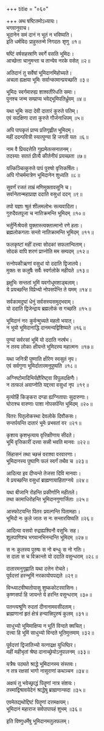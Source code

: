 +++
title = "०६०"

+++
अथ षष्टितमोऽध्यायः।  
भगवानुवाच।  
भूदानेन समं दानं न भूतं न भविष्यति।  
इति धर्मविदः प्राहुस्तन्मे निगदतः शृणु ॥१॥

षष्टिं वर्षसहस्राणि स्वर्गे वसति भूमिदः।  
आच्छेत्ता चानुमन्ता च तान्येव नरके वसेत् ॥२॥

अतिदानं तु सर्वेषां भूमिदानमिहोच्यते।  
अचला ह्यक्षया भूमिः सर्वान्कामान्प्रयच्छति ॥३॥

भूमिदः स्वर्गमारुह्य शाश्वतीरेधति समाः।  
पुनश्च जन्म सम्प्राप्य भवेद्भूमिपतिर्ध्रुवम् ॥४॥

यथा भूमिः सदा देवी दातारं कुरुते पतिम्।  
एवं सदक्षिणा दत्ता कुरुते गौर्जनाधिपम् ॥५॥

अपि पापकृतं प्राप्य प्रतिगृह्णीत भूमिदम्।  
महीं ददन्पवित्री स्यात्पुण्या हि जगती यतः ॥६॥

नाम वै प्रियदत्तेति गुह्यमेतत्सनातनम्।  
तदस्याः सततं प्रीत्यै कीर्तनीयं प्रयच्छता ॥७॥

यत्किञ्चित्कुरुते पापं पुरुषो वृत्तिकर्षितः।  
अपि गोचर्ममात्रेण भूमिदानेन शुध्यति ॥८॥

सुवर्णं रजतं ताम्रं मणिमुक्तावसूनि च।  
सर्वानेतान्महाप्राज्ञ ददाति वसुधां ददन् ॥९॥

तपो यज्ञाः श्रुतं शीलमलोभः सत्यवादिता।  
गुरुदैवतपूजा च नातिक्रमन्ति भूमिदम् ॥१०॥

भर्तुर्निःश्रेयसे युक्तास्त्यक्तात्मानो रणे हताः।  
ब्रह्मलोकगताः सन्तो नातिक्रामन्ति भूमिदम् ॥११॥

फलकृष्टां महीं दत्त्वा सोदकां सफलान्विताम्।  
सोदकं वापि शरणं प्राप्नोति मम सम्पदम् ॥१२॥

रत्नोपकीऋणां वसुधां यो ददाति द्विजातये।  
मुक्तः स कलुषैः सर्वैः स्वर्गलोके महीयते ॥१३॥

इक्षुभिः सन्ततां भूमिं यवगोधूमशाड्बलाम्।  
ये प्रयच्छन्ति विप्रेभ्यो नोपसर्पन्ति ते यमम् ॥१४॥

सर्वकामदुघां धेनुं सर्वसस्यसमुद्भवाम्।  
यो ददाति द्विजेन्द्राय ब्रह्मलोकं स गच्छति ॥१५॥

भूमिदानं नरः कुर्वन्मुच्यते महतो भयात्।  
न भूयो भूमिदानाद्धि दानमन्यद्विशिष्यते ॥१६॥

पुण्यां सर्वरसां भूमिं यो ददाति नरर्षभ।  
न तस्य लोकाः क्षीयन्ते भूमिदस्य महात्मनः ॥१७॥

यथा जनित्री पुष्णाति क्षीरेण स्वसुतं नृप।  
एवं सर्वगुणा भूमिर्दातारमनुपुष्यति ॥१८॥

अग्निष्टोमादिभिर्यज्ञैरिष्ट्वा विपुलदक्षिणैः।  
न तत्फलं अवाप्नोति यद्दत्त्वा वसुधां नृप ॥१९॥

मृत्योर्हि किङ्करा दण्डा ह्यग्नितापाः सुदारुणाः।  
घोराश्च वारुणाः पाशा नोपसर्पन्ति भूमिदम् ॥२०॥

पितरः पितृलोकस्था देवलोके दिवौकसः।  
सन्तर्पयन्ति दातारं भूमेः प्रभवतां वर ॥२१॥

कृशाय कृशभृत्याय वृत्तिक्षीणाय सीदते।  
भूमिं वृत्तिकारीं दत्त्वा सत्त्री भवति मानवः ॥२२॥

सिंहासनं तथा च्छत्त्रं वराश्वा वरवारणाः।  
भूमिदानस्य पुष्पाणि फलं स्वर्गं तथैव च ॥२३॥

आदित्या इव दीप्यन्ते तेजसा दिवि मानवाः।  
ये प्रयच्छन्ति वसुधां ब्राह्मणायाहिताग्नये ॥२४॥

यथा बीजानि रोहन्ति प्रकीर्णानि महीतले।  
तथा कामाधिरोहन्ति भूमिदानगुणार्जिताः ॥२५॥

आस्फोटयन्ति पितरः प्रवल्गन्ति पितामहाः।  
भूमिदो नः कुले जातः स नः सन्तारयिष्यति ॥२६॥

आदित्या वसवो रुद्राह्यश्विनौ वसुभिः सह।  
शूलपाणिश्च भगवानभिनन्दन्ति भूमिदम् ॥२७॥

स नः कुलस्य पुरुषः स नो बन्धुः स नो गतिः।  
स दाता स च विक्रान्तो यो ददाति वसुन्धराम् ॥२८॥

दातारमनुगृह्णाति यथा दत्तेन रोचते।  
पूर्वदत्तां हरन्भूमिं नरकायोपपद्यते ॥२९॥

विन्ध्याटवीष्वतोयासु शुष्ककोटरवासिनः।  
कृष्णसर्पा हि जायन्ते ये हरन्ति वसुन्धराम् ॥३०॥

पतन्त्यश्रूणि रुदतां दीनानामवसीदताम्।  
ब्राह्मणानां हृतं क्षेत्रं हन्यात्त्रिपुरुषं कुलम् ॥३१॥

साधुभ्यो भूमिमाक्षिप्य न भूतिं विन्दते क्वचित्।  
दत्त्वा हि भूमिं साधुभ्यो विन्दते भूतिमुत्तमाम् ॥३२॥

पूर्वदत्तां द्विजातिभ्यो यत्नाद्रक्ष युधिष्ठिर।  
महीं महीभृतां श्रेष्ठ दानाच्छ्रेयोऽनुपालनम् ॥३३॥

यत्रैषः पठ्यते श्राद्धे भूमिदानस्य संस्तवः।  
न तत्र रक्षसां भागो नासुराणां कथञ्चन ॥३४॥

अक्षयं तु भवेच्छ्राद्धं पितॄणां नात्र संशयः।  
तस्माद्विश्रावयेदेनं श्राद्धेषु ब्राह्मणान्सदा ॥३५॥

एवमेतद्यथोद्दिष्टं पितॄणां दत्तमक्षयम्।  
भूमिदानं महाराज सर्वपापापहं शुभम् ॥३६॥

इति विष्णुधर्मेषु भूमिदानमतुलफलम्।  
